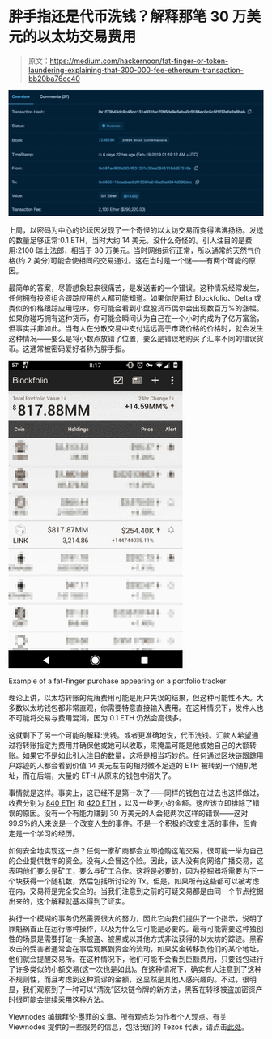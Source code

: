 # 胖手指还是代币洗钱？解释那笔 30 万美元的以太坊交易费用

> 原文：<https://medium.com/hackernoon/fat-finger-or-token-laundering-explaining-that-300-000-fee-ethereum-transaction-bb20ba76ce40>

![](img/b95c597e66fd6aa0faa5a83e61c1f277.png)

上周，以密码为中心的论坛因发现了一个奇怪的以太坊交易而变得沸沸扬扬。发送的数量足够正常:0.1 ETH，当时大约 14 美元。没什么奇怪的。引人注目的是费用:2100 瑞士法郎，相当于 30 万美元。当时网络运行正常，所以通常的天然气价格(约 2 美分)可能会使相同的交易通过。这在当时是一个谜——有两个可能的原因。

最简单的答案，尽管想象起来很痛苦，是发送者的一个错误。这种情况经常发生，任何拥有投资组合跟踪应用的人都可能知道。如果你使用过 Blockfolio、Delta 或类似的价格跟踪应用程序，你可能会看到小盘股货币偶尔会出现数百万%的涨幅。如果你碰巧拥有这种货币，你可能会瞬间认为自己在一个小时内成为了亿万富翁，但事实并非如此。当有人在分散交易中支付远远高于市场价格的价格时，就会发生这种情况——要么是将小数点放错了位置，要么是错误地购买了汇率不同的错误货币。这通常被密码爱好者称为胖手指。

![](img/e860f8642a9f93cccf546b4a3eaa335b.png)

Example of a fat-finger purchase appearing on a portfolio tracker

理论上讲，以太坊转账的荒唐费用可能是用户失误的结果，但这种可能性不大。大多数以太坊钱包都非常直观，你需要特意直接输入费用。在这种情况下，发件人也不可能将交易与费用混淆，因为 0.1 ETH 仍然会高很多。

这就剩下了另一个可能的解释:洗钱。或者更准确地说，代币洗钱。汇款人希望通过将转账指定为费用并确保他或她可以收取，来掩盖可能是他或她自己的大额转账。如果它不是如此引人注目的数量，这将是相当巧妙的。任何通过区块链跟踪用户踪迹的人都会看到价值 14 美元左右的相对微不足道的 ETH 被转到一个随机地址，而在后端，大量的 ETH 从原来的钱包中消失了。

事情就是这样。事实上，这已经不是第一次了——同样的钱包在过去也这样做过，收费分别为 [840 ETH](https://etherscan.io/tx/0xc3e6f47ffa1b1e0bf926d5727e1adedac595d24cc4fa9b2f271d35566fdaf8d6) 和 [420 ETH](https://etherscan.io/tx/0xcb59748b9b7b9732f04b66dde0009a1e4856a50ed8ff68a0dedbaa5e57807d31) ，以及一些更小的金额。这应该立即排除了错误的原因。没有一个有能力赚到 30 万美元的人会犯两次这样的错误——这对 99.9%的人来说是一个改变人生的事件。不是一个积极的改变生活的事件，但肯定是一个学习的经历。

如何安全地实现这一点？任何一家矿商都会立即抢购这笔交易，很可能一举为自己的企业提供数年的资金。没有人会冒这个险。因此，该人没有向网络广播交易，这表明他们要么是矿工，要么与矿工合作。这将是必要的，因为挖掘器将需要为下一个块获得一个随机数，然后包括所讨论的 Tx。但是，如果所有这些都可以被考虑在内，交易将是完全安全的。当我们注意到之前的可疑交易都是由同一个节点挖掘出来的，这个解释就基本得到了证实。

执行一个模糊的事务仍然需要很大的努力，因此它向我们提供了一个指示，说明了罪魁祸首正在运行哪种操作，以及为什么它可能是必要的。最有可能需要这种独创性的场景是需要打破一条被盗、被黑或以其他方式非法获得的以太坊的踪迹。黑客攻击的受害者通常会在事后观察到资金的流动，如果奖金转移到他们的某个地址，他们就会提醒交易所。在这种情况下，他们可能不会看到巨额费用，只要钱包进行了许多类似的小额交易(这一次也是如此)。在这种情况下，确实有人注意到了这种不规则性，而且考虑到这种荒谬的金额，这显然是其他人感兴趣的。不过，很明显，我们观察到了一种可以“清洗”区块链令牌的新方法，黑客在转移被盗加密资产时很可能会继续采用这种方法。

Viewnodes 编辑拜伦·墨菲的文章。所有观点均为作者个人观点。有关 Viewnodes 提供的一些服务的信息，包括我们的 Tezos 代表，请点击[此处](https://www.viewfin.com/viewnode/tezos/#aboutus)。